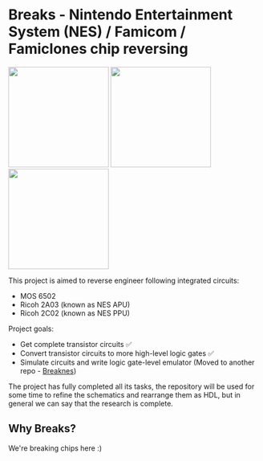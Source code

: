 # Breaks - Nintendo Entertainment System (NES) / Famicom / Famiclones chip reversing

<img src="https://github.com/emu-russia/breaks/raw/master/Docs/NES/Books/bnb_6502.jpg" width="200px"> <img src="https://github.com/emu-russia/breaks/raw/master/Docs/NES/Books/bnb_apu.jpg" width="200px"> <img src="https://github.com/emu-russia/breaks/raw/master/Docs/NES/Books/bnb_ppu.jpg" width="200px">

This project is aimed to reverse engineer following integrated circuits:
- MOS 6502
- Ricoh 2A03 (known as NES APU)
- Ricoh 2C02 (known as NES PPU)

Project goals:
- Get complete transistor circuits ✅
- Convert transistor circuits to more high-level logic gates ✅
- Simulate circuits and write logic gate-level emulator (Moved to another repo - [Breaknes](https://github.com/emu-russia/breaknes))

The project has fully completed all its tasks, the repository will be used for some time to refine the schematics and rearrange them as HDL, but in general we can say that the research is complete.

## Why Breaks? 

We're breaking chips here :)
